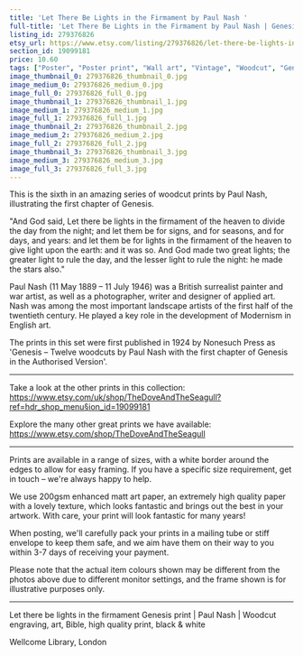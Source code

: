 ```yaml
---
title: 'Let There Be Lights in the Firmament by Paul Nash '
full-title: 'Let There Be Lights in the Firmament by Paul Nash | Genesis woodcut print'
listing_id: 279376826
etsy_url: https://www.etsy.com/listing/279376826/let-there-be-lights-in-the-firmament-by?utm_source=site&utm_medium=api&utm_campaign=api
section_id: 19099181
price: 10.60
tags: ["Poster", "Poster print", "Wall art", "Vintage", "Woodcut", "Genesis", "Black and white", "Bible", "Paul Nash", "Engraving", "Creation", "Modern art"]
image_thumbnail_0: 279376826_thumbnail_0.jpg
image_medium_0: 279376826_medium_0.jpg
image_full_0: 279376826_full_0.jpg
image_thumbnail_1: 279376826_thumbnail_1.jpg
image_medium_1: 279376826_medium_1.jpg
image_full_1: 279376826_full_1.jpg
image_thumbnail_2: 279376826_thumbnail_2.jpg
image_medium_2: 279376826_medium_2.jpg
image_full_2: 279376826_full_2.jpg
image_thumbnail_3: 279376826_thumbnail_3.jpg
image_medium_3: 279376826_medium_3.jpg
image_full_3: 279376826_full_3.jpg
---
```

This is the sixth in an amazing series of woodcut prints by Paul Nash, illustrating the first chapter of Genesis.

&quot;And God said, Let there be lights in the firmament of the heaven to divide the day from the night; and let them be for signs, and for seasons, and for days, and years: and let them be for lights in the firmament of the heaven to give light upon the earth: and it was so. And God made two great lights; the greater light to rule the day, and the lesser light to rule the night: he made the stars also.&quot;

Paul Nash (11 May 1889 – 11 July 1946) was a British surrealist painter and war artist, as well as a photographer, writer and designer of applied art. Nash was among the most important landscape artists of the first half of the twentieth century. He played a key role in the development of Modernism in English art.

The prints in this set were first published in 1924 by Nonesuch Press as &#39;Genesis – Twelve woodcuts by Paul Nash with the first chapter of Genesis in the Authorised Version&#39;.

---

Take a look at the other prints in this collection: https://www.etsy.com/uk/shop/TheDoveAndTheSeagull?ref=hdr_shop_menu§ion_id=19099181

Explore the many other great prints we have available: https://www.etsy.com/shop/TheDoveAndTheSeagull

---

Prints are available in a range of sizes, with a white border around the edges to allow for easy framing. If you have a specific size requirement, get in touch – we&#39;re always happy to help.

We use 200gsm enhanced matt art paper, an extremely high quality paper with a lovely texture, which looks fantastic and brings out the best in your artwork. With care, your print will look fantastic for many years!

When posting, we&#39;ll carefully pack your prints in a mailing tube or stiff envelope to keep them safe, and we aim have them on their way to you within 3-7 days of receiving your payment.

Please note that the actual item colours shown may be different from the photos above due to different monitor settings, and the frame shown is for illustrative purposes only.

---

Let there be lights in the firmament Genesis print | Paul Nash |  Woodcut engraving, art, Bible, high quality print, black & white

Wellcome Library, London
